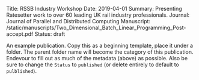 Title: RSSB Industry Workshop
Date: 2019-04-01
Summary: Presenting Ratesetter work to over 60 leading UK rail industry professionals.
Journal: Journal of Parallel and Distributed Computing
Manuscript: /static/manuscripts/Two_Dimensional_Batch_Linear_Programming_Post-accept.pdf
Status: draft

An example publication. Copy this as a beginning template, place it under a folder. The parent folder name will become the category of this publication. Endevour to fill out as much of the metadata (above) as possible. Also be sure to change the `Status` to `published` (or delete entirely to default to `pulblished`).